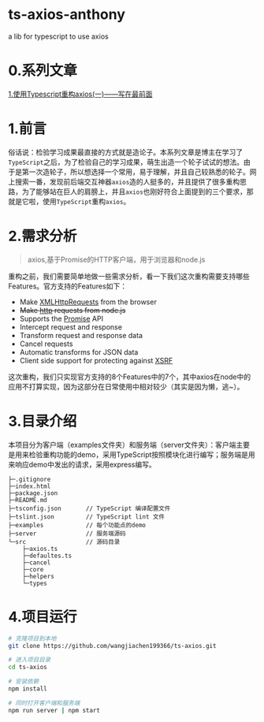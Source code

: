 # ts-axios-anthony
a lib for typescript to use axios
# 0.系列文章
[1.使用Typescript重构axios(一)——写在最前面](https://www.cnblogs.com/wangjiachen666/p/11234163.html)

# 1.前言

俗话说：检验学习成果最直接的方式就是造论子。本系列文章是博主在学习了`TypeScript`之后，为了检验自己的学习成果，萌生出造一个轮子试试的想法。由于是第一次造轮子，所以想选择一个常用，易于理解，并且自己较熟悉的轮子。网上搜索一番，发现前后端交互神器`axios`造的人挺多的，并且提供了很多重构思路，为了能够站在巨人的肩膀上，并且`axios`也刚好符合上面提到的三个要求，那就是它啦，使用`TypeScript`重构`axios`。

# 2.需求分析

> axios,基于Promise的HTTP客户端，用于浏览器和node.js

重构之前，我们需要简单地做一些需求分析，看一下我们这次重构需要支持哪些 Features。官方支持的Features如下：

- Make [XMLHttpRequests](https://developer.mozilla.org/en-US/docs/Web/API/XMLHttpRequest) from the browser
- ~~Make [http](http://nodejs.org/api/http.html) requests from node.js~~
- Supports the [Promise](https://developer.mozilla.org/en-US/docs/Web/JavaScript/Reference/Global_Objects/Promise) API
- Intercept request and response
- Transform request and response data
- Cancel requests
- Automatic transforms for JSON data
- Client side support for protecting against [XSRF](http://en.wikipedia.org/wiki/Cross-site_request_forgery)

这次重构，我们只实现官方支持的8个Features中的7个，其中axios在node中的应用不打算实现，因为这部分在日常使用中相对较少（其实是因为懒，逃~）。

# 3.目录介绍

本项目分为客户端（examples文件夹）和服务端（server文件夹）：客户端主要是用来检验重构功能的demo，采用TypeScript按照模块化进行编写；服务端是用来响应demo中发出的请求，采用express编写。
```
├─.gitignore
├─index.html
├─package.json
├─README.md
├─tsconfig.json       // TypeScript 编译配置文件
├─tslint.json         // TypeScript lint 文件
├─examples            // 每个功能点的demo
├─server              // 服务端源码
└─src                 // 源码目录
    ├─axios.ts
    ├─defaultes.ts  
    ├─cancel    
    ├─core    
    ├─helpers   
    └─types
```
# 4.项目运行

```bash
# 克隆项目到本地
git clone https://github.com/wangjiachen199366/ts-axios.git

# 进入项目目录
cd ts-axios

# 安装依赖
npm install

# 同时打开客户端和服务端
npm run server | npm start
```
